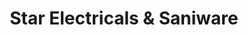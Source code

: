 ---
title: "Star Electricals & Saniware"
url: /thidanad/star-electricals-und-saniware/
shop: Eisenwaren
---
